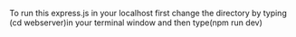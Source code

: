 To run this express.js  in your localhost first change the directory by typing (cd webserver)in your terminal window and then type(npm run dev)
